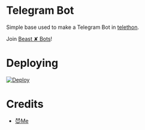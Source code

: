 # Telegram Bot
Simple base used to make a Telegram Bot in [telethon](https://github.com/LonamiWebs/Telethon).
   
Join [Beast ✘ Bots](https://t.me/BeastX_Bots)!
    

   
# Deploying
[![Deploy](https://www.herokucdn.com/deploy/button.svg)](https://heroku.com/deploy)

# Credits
- [😈Me](https://t.me/Godmrunal)



